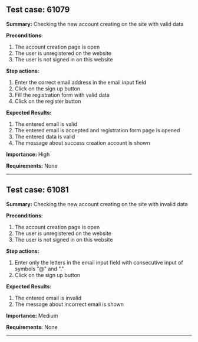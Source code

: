## Test case: 61079

**Summary:**
Checking the new account creating on the site with valid data

**Preconditions:**

1. The account creation page is open
2. The user is unregistered on the website
3. The user is not signed in on this website

**Step actions:**

1. Enter the correct email address in the email input field
2. Click on the sign up button
3. Fill the registration form with valid data
4. Click on the register button

**Expected Results:**

1. The entered email is valid
2. The entered email is accepted and registration form page is opened
3. The entered data is valid
4. The message about success creation account is shown

**Importance:** High

**Requirements:** None

------------------------------------------------------------------------

## Test case: 61081

**Summary:**
Checking the new account creating on the site with invalid data

**Preconditions:**

1. The account creation page is open
2. The user is unregistered on the website
3. The user is not signed in on this website

**Step actions:**

1. Enter only the letters in the email input field with consecutive input of symbols "@" and "."
2. Click on the sign up button

**Expected Results:**

1. The entered email is invalid
2. The message about incorrect email is shown

**Importance:** Medium

**Requirements:** None

------------------------------------------------------------------------
